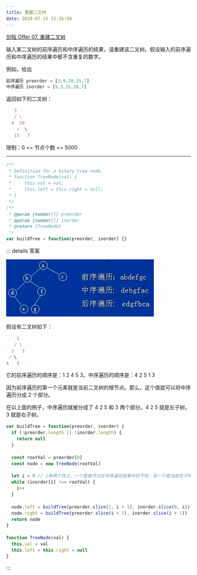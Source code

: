 ```yaml
---
title: 重建二叉树
date: 2020-07-15 15:26:50
---
```


[剑指 Offer 07. 重建二叉树](https://leetcode-cn.com/problems/zhong-jian-er-cha-shu-lcof/)

输入某二叉树的前序遍历和中序遍历的结果，请重建该二叉树。假设输入的前序遍历和中序遍历的结果中都不含重复的数字。

例如，给出

```js
前序遍历 preorder = [3,9,20,15,7]
中序遍历 inorder = [9,3,15,20,7]
```

返回如下的二叉树：

```js
   3
   / \
  9  20
    /  \
   15   7
```

限制：0 <= 节点个数 <= 5000

---

```js
/**
 * Definition for a binary tree node.
 * function TreeNode(val) {
 *     this.val = val;
 *     this.left = this.right = null;
 * }
 */
/**
 * @param {number[]} preorder
 * @param {number[]} inorder
 * @return {TreeNode}
 */
var buildTree = function(preorder, inorder) {}
```

::: details 答案

![](../../../assets/algorithm/tree/4.png)

假设有二叉树如下：

```js
    1
   / \
  2   3
 / \
4   5
```

它的前序遍历的顺序是：1 2 4 5 3。中序遍历的顺序是：4 2 5 1 3

因为前序遍历的第一个元素就是当前二叉树的根节点。那么，这个值就可以将中序遍历分成 2 个部分。

在以上面的例子，中序遍历就被分成了 4 2 5 和 3 两个部分。4 2 5 就是左子树，3 就是右子树。

```js
var buildTree = function(preorder, inorder) {
  if (!preorder.length || !inorder.length) {
    return null
  }

  const rootVal = preorder[0]
  const node = new TreeNode(rootVal)

  let i = 0 // i有两个含义，一个是根节点在中序遍历结果中的下标，另一个是当前左子树的节点个数
  while (inorder[i] !== rootVal) {
    i++
  }

  node.left = buildTree(preorder.slice(1, i + 1), inorder.slice(0, i))
  node.right = buildTree(preorder.slice(i + 1), inorder.slice(i + 1))
  return node
}

function TreeNode(val) {
  this.val = val
  this.left = this.right = null
}
```

:::
